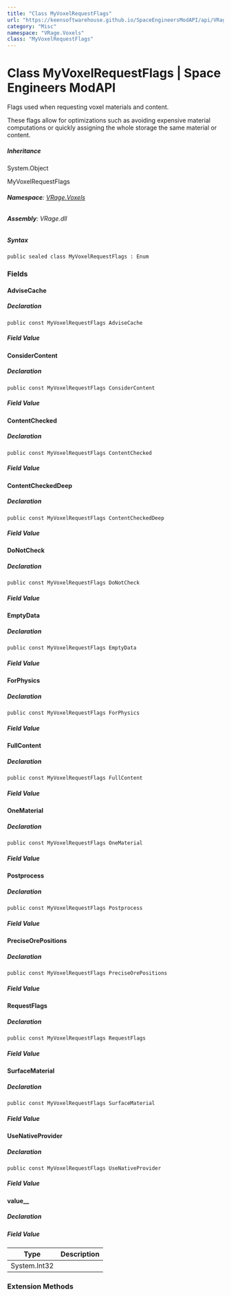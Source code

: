 ```yaml
---
title: "Class MyVoxelRequestFlags"
url: "https://keensoftwarehouse.github.io/SpaceEngineersModAPI/api/VRage.Voxels.MyVoxelRequestFlags.html"
category: "Misc"
namespace: "VRage.Voxels"
class: "MyVoxelRequestFlags"
---
```


# Class MyVoxelRequestFlags | Space Engineers ModAPI

Flags used when requesting voxel materials and content.

These flags allow for optimizations such as avoiding expensive material computations or quickly assigning the whole storage the same material or content.

##### Inheritance

System.Object

MyVoxelRequestFlags

###### **Namespace**: [VRage.Voxels](https://keensoftwarehouse.github.io/SpaceEngineersModAPI/api/VRage.Voxels.html)

###### **Assembly**: VRage.dll

##### Syntax

```
public sealed class MyVoxelRequestFlags : Enum
```

### [](#fields)Fields

#### [](#VRage_Voxels_MyVoxelRequestFlags_AdviseCache)AdviseCache

##### Declaration

```
public const MyVoxelRequestFlags AdviseCache
```

##### Field Value

#### [](#VRage_Voxels_MyVoxelRequestFlags_ConsiderContent)ConsiderContent

##### Declaration

```
public const MyVoxelRequestFlags ConsiderContent
```

##### Field Value

#### [](#VRage_Voxels_MyVoxelRequestFlags_ContentChecked)ContentChecked

##### Declaration

```
public const MyVoxelRequestFlags ContentChecked
```

##### Field Value

#### [](#VRage_Voxels_MyVoxelRequestFlags_ContentCheckedDeep)ContentCheckedDeep

##### Declaration

```
public const MyVoxelRequestFlags ContentCheckedDeep
```

##### Field Value

#### [](#VRage_Voxels_MyVoxelRequestFlags_DoNotCheck)DoNotCheck

##### Declaration

```
public const MyVoxelRequestFlags DoNotCheck
```

##### Field Value

#### [](#VRage_Voxels_MyVoxelRequestFlags_EmptyData)EmptyData

##### Declaration

```
public const MyVoxelRequestFlags EmptyData
```

##### Field Value

#### [](#VRage_Voxels_MyVoxelRequestFlags_ForPhysics)ForPhysics

##### Declaration

```
public const MyVoxelRequestFlags ForPhysics
```

##### Field Value

#### [](#VRage_Voxels_MyVoxelRequestFlags_FullContent)FullContent

##### Declaration

```
public const MyVoxelRequestFlags FullContent
```

##### Field Value

#### [](#VRage_Voxels_MyVoxelRequestFlags_OneMaterial)OneMaterial

##### Declaration

```
public const MyVoxelRequestFlags OneMaterial
```

##### Field Value

#### [](#VRage_Voxels_MyVoxelRequestFlags_Postprocess)Postprocess

##### Declaration

```
public const MyVoxelRequestFlags Postprocess
```

##### Field Value

#### [](#VRage_Voxels_MyVoxelRequestFlags_PreciseOrePositions)PreciseOrePositions

##### Declaration

```
public const MyVoxelRequestFlags PreciseOrePositions
```

##### Field Value

#### [](#VRage_Voxels_MyVoxelRequestFlags_RequestFlags)RequestFlags

##### Declaration

```
public const MyVoxelRequestFlags RequestFlags
```

##### Field Value

#### [](#VRage_Voxels_MyVoxelRequestFlags_SurfaceMaterial)SurfaceMaterial

##### Declaration

```
public const MyVoxelRequestFlags SurfaceMaterial
```

##### Field Value

#### [](#VRage_Voxels_MyVoxelRequestFlags_UseNativeProvider)UseNativeProvider

##### Declaration

```
public const MyVoxelRequestFlags UseNativeProvider
```

##### Field Value

#### [](#VRage_Voxels_MyVoxelRequestFlags_value__)value\_\_

##### Declaration

##### Field Value

| Type | Description |
| --- | --- |
| System.Int32 |     |

### [](#extensionmethods)Extension Methods